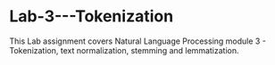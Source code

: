# Lab-3---Tokenization

This Lab assignment covers Natural Language Processing module 3 - Tokenization, text normalization, stemming and lemmatization.
